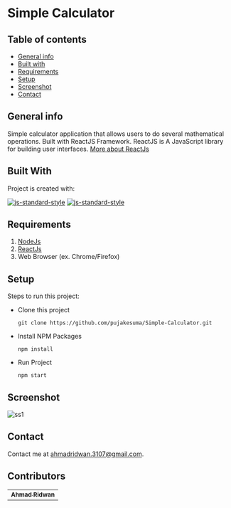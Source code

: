 # Simple Calculator

## Table of contents
* [General info](#general-info)
* [Built with](#built-with)
* [Requirements](#requirements)
* [Setup](#setup)
* [Screenshot](#screenshot)
* [Contact](#contact)

## General info
Simple calculator application that allows users to do several mathematical operations. Built with ReactJS Framework.
ReactJS is A JavaScript library for building user interfaces. [More about ReactJs](https://reactjs.org/)

## Built With
Project is created with:

[![js-standard-style](https://img.shields.io/badge/NodeJs-v.10.16-brightgreen)](https://nodejs.org/en/)
[![js-standard-style](https://img.shields.io/badge/ReactJs-v.16.12.0-red)](https://reactjs.org)

## Requirements
1. <a href="https://nodejs.org/en/">NodeJs</a>
3. <a href="https://reactjs.org">ReactJs</a>
3. Web Browser (ex. Chrome/Firefox)

## Setup
Steps to run this project:

 - Clone this project
 
	``` git clone https://github.com/pujakesuma/Simple-Calculator.git ```
	
 - Install NPM Packages
 
	``` npm install ```
	
 - Run Project
 
	``` npm start ```

## Screenshot
![ss1](https://user-images.githubusercontent.com/32631979/74151502-e6146100-4c3e-11ea-98ab-e17793f7820e.png)

	
## Contact

Contact me at <ahmadridwan.3107@gmail.com>.

## Contributors

<center>
  <table>
    <tr>
      <td align="center">
        <a href="https://github.com/pujakesuma/">
          <sub><b>Ahmad Ridwan</b></sub>
        </a>
      </td>
    </tr>
  </table>
</center>


